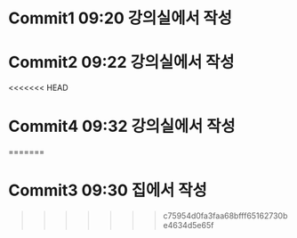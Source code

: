 # Commit1 09:20 강의실에서 작성

# Commit2 09:22 강의실에서 작성

<<<<<<< HEAD
# Commit4 09:32 강의실에서 작성
=======
# Commit3 09:30 집에서 작성
>>>>>>> c75954d0fa3faa68bfff65162730be4634d5e65f
